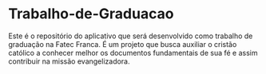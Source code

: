 # Trabalho-de-Graduacao
Este é o repositório do aplicativo que será desenvolvido como trabalho de graduação na Fatec Franca. É um projeto que busca auxiliar o cristão católico a conhecer melhor os documentos fundamentais de sua fé e assim contribuir na missão evangelizadora.
